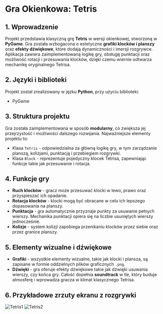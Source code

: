 # Gra Okienkowa: Tetris

## 1. Wprowadzenie
Projekt przedstawia klasyczną grę **Tetris** w wersji okienkowej, stworzoną w **PyGame**. Gra została wzbogacona o estetyczne **grafiki klocków i planszy** oraz **efekty dźwiękowe**, które dodają dynamiczności i imersji rozgrywce. Aplikacja zawiera zaimplementowaną logikę gry, obsługę punktacji oraz możliwość rotacji i przesuwania klocków, dzięki czemu wiernie odtwarza mechanikę oryginalnego Tetrisa.

## 2. Języki i biblioteki
Projekt został zrealizowany w jęzku **Python**, przy użyciu biblioteki:
* PyGame

## 3. Struktura projektu
Gra została zaimplementowana w sposób **modularny**, co zwiększa jej przejrzystość i możliwości dalszego rozwijania. Najważniejsze elementy projektu to:
* Klasa `Tetris` - odpowiedzialna za główną logikę gry, w tym zarządzanie planszą, kolizjami, punktacją i przebiegiem rozgrywki.
* Klasa `Block` - reprezentuje pojedyczny klocek Tetrisa, zapewniając funkcje takie jak przesuwanie i rotacja.

## 4. Funkcje gry
* **Ruch klocków** - gracz może przesuwać klocki w lewo, prawo oraz przyspieszać ich opadanie.
* **Rotacja klocków** - klocki mogą być obracane w celu ich lepszego dopasowania na planszy.
* **Punktacja** - gra automatycznie przyznaje punkty za usuwanie pełnych wierszy. Mechanika punktacji opiera się na liczbie usuniętych wierszy jednocześnie.
* **Kolizje** - system kolizji zapobiega przenikaniu klocków przez siebie oraz przez granice planszy.

## 5. Elementy wizualne i dźwiękowe
* **Grafiki** - wszystkie elementy wizualne, takie jak klocki i plansza, są zapisane w formie oddzielnych plików graficznych `.png`.
* **Dźwięki** - gra oferuje efekty dźwiękowe takie jak dźwięki usuwania wierszy, czy końca gry. Całość dopełnia **soundtrack** w tle, który buduje atmosferę i wprowadza gracza w klimat klasycznego Tetrisa.

## 6. Przykładowe zrzuty ekranu z rozgrywki
![Tetris1](https://github.com/user-attachments/assets/b23c8403-7740-4e49-b6ae-1871ca051a80)
![Tetris2](https://github.com/user-attachments/assets/e4b4adf7-8bc8-4e7f-af7f-2fc099eaa351)


